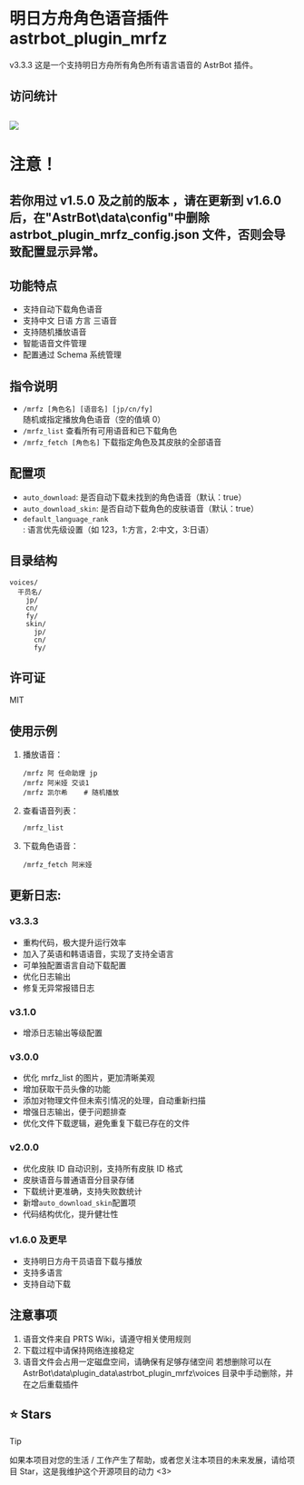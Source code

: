 # 明日方舟角色语音插件 astrbot_plugin_mrfz

v3.3.3
这是一个支持明日方舟所有角色所有语言语音的 AstrBot 插件。

## 访问统计

## <a href="https://count.getloli.com/"><img src="https://count.getloli.com/get/@:astrbot_plugin_mrfz?theme=rule34"></a>

# 注意！

## 若你用过 v1.5.0 及之前的版本 ，请在更新到 v1.6.0 后，在"AstrBot\data\config"中删除 astrbot_plugin_mrfz_config.json 文件，否则会导致配置显示异常。

## 功能特点

- 支持自动下载角色语音
- 支持中文 日语 方言 三语音
- 支持随机播放语音
- 智能语音文件管理
- 配置通过 Schema 系统管理

## 指令说明

- `/mrfz [角色名] [语音名] [jp/cn/fy]` 随机或指定播放角色语音（空的值填 0）
- `/mrfz_list` 查看所有可用语音和已下载角色
- `/mrfz_fetch [角色名]` 下载指定角色及其皮肤的全部语音

## 配置项

- `auto_download`: 是否自动下载未找到的角色语音（默认：true）
- `auto_download_skin`: 是否自动下载角色的皮肤语音（默认：true）
- `default_language_rank`: 语言优先级设置（如 123，1:方言，2:中文，3:日语）

## 目录结构

```
voices/
  干员名/
    jp/
    cn/
    fy/
    skin/
      jp/
      cn/
      fy/
```

## 许可证

MIT

## 使用示例

1. 播放语音：

   ```
   /mrfz 阿 任命助理 jp
   /mrfz 阿米娅 交谈1
   /mrfz 凯尔希    # 随机播放
   ```

2. 查看语音列表：

   ```
   /mrfz_list
   ```

3. 下载角色语音：
   ```
   /mrfz_fetch 阿米娅
   ```

## 更新日志:

### v3.3.3

- 重构代码，极大提升运行效率
- 加入了英语和韩语语音，实现了支持全语言
- 可单独配置语言自动下载配置
- 优化日志输出
- 修复无异常报错日志

### v3.1.0

- 增添日志输出等级配置

### v3.0.0

- 优化 mrfz_list 的图片，更加清晰美观
- 增加获取干员头像的功能
- 添加对物理文件但未索引情况的处理，自动重新扫描
- 增强日志输出，便于问题排查
- 优化文件下载逻辑，避免重复下载已存在的文件

### v2.0.0

- 优化皮肤 ID 自动识别，支持所有皮肤 ID 格式
- 皮肤语音与普通语音分目录存储
- 下载统计更准确，支持失败数统计
- 新增`auto_download_skin`配置项
- 代码结构优化，提升健壮性

### v1.6.0 及更早

- 支持明日方舟干员语音下载与播放
- 支持多语言
- 支持自动下载

## 注意事项

1. 语音文件来自 PRTS Wiki，请遵守相关使用规则
2. 下载过程中请保持网络连接稳定
3. 语音文件会占用一定磁盘空间，请确保有足够存储空间
   若想删除可以在 AstrBot\data\plugin_data\astrbot_plugin_mrfz\voices 目录中手动删除，并在之后重载插件

## ⭐ Stars

> [!TIP]
> 如果本项目对您的生活 / 工作产生了帮助，或者您关注本项目的未来发展，请给项目 Star，这是我维护这个开源项目的动力 <3>
